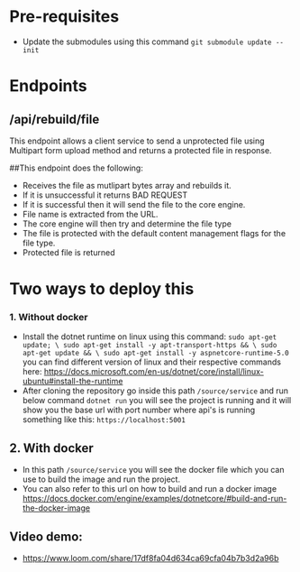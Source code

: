 # Pre-requisites
- Update the submodules using this command `git submodule update --init`

# Endpoints

## /api/rebuild/file

This endpoint allows a client service to send a unprotected file using Multipart form upload method and returns a protected file in response.

##This endpoint does the following:
- Receives the file as mutlipart bytes array and rebuilds it.
- If it is unsuccessful it returns BAD REQUEST
- If it is successful then it will send the file to the core engine.
- File name is extracted from the URL.
- The core engine will then try and determine the file type
- The file is protected with the default content management flags for the file type.
- Protected file is returned

# Two ways to deploy this
### 1. Without docker
- Install the dotnet runtime on linux using this command:
`sudo apt-get update; \
  sudo apt-get install -y apt-transport-https && \
  sudo apt-get update && \
  sudo apt-get install -y aspnetcore-runtime-5.0`
you can find different version of linux and their respective commands here: https://docs.microsoft.com/en-us/dotnet/core/install/linux-ubuntu#install-the-runtime
- After cloning the repository go inside this path `/source/service` and run below command
`dotnet run`
you will see the project is running and it will show you the base url with port number where api's is running something like this: `https://localhost:5001`

## 2. With docker
- In this path `/source/service` you will see the docker file which you can use to build the image and run the project.
- You can also refer to this url on how to build and run a docker image https://docs.docker.com/engine/examples/dotnetcore/#build-and-run-the-docker-image

## Video demo: 
- https://www.loom.com/share/17df8fa04d634ca69cfa04b7b3d2a96b

